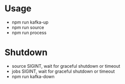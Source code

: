 # Usage

- npm run kafka-up
- npm run source
- npm run process

# Shutdown

- source SIGINT, wait for graceful shutdown or timeout
- jobs SIGINT, wait for graceful shutdown or timeout
- npm run kafka-down
